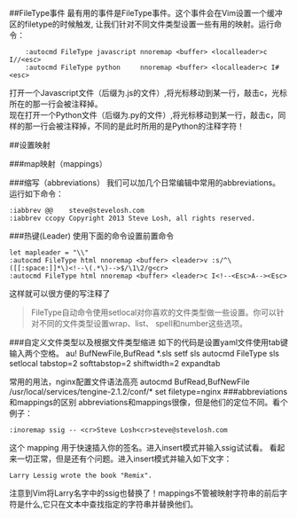



##FileType事件
最有用的事件是FileType事件。这个事件会在Vim设置一个缓冲区的filetype的时候触发, 让我们针对不同文件类型设置一些有用的映射。运行命令：
```
    :autocmd FileType javascript nnoremap <buffer> <localleader>c I//<esc>
    :autocmd FileType python     nnoremap <buffer> <localleader>c I#<esc>
```
打开一个Javascript文件（后缀为.js的文件）,将光标移动到某一行，敲击<localleader>c，光标所在的那一行会被注释掉。  
现在打开一个Python文件（后缀为.py的文件）,将光标移动到某一行，敲击<localleader>c，同样的那一行会被注释掉，不同的是此时所用的是Python的注释字符！

##设置映射



###map映射（mappings）

###缩写（abbreviations）
我们可以加几个日常编辑中常用的abbreviations。 运行如下命令：
```
:iabbrev @@    steve@stevelosh.com
:iabbrev ccopy Copyright 2013 Steve Losh, all rights reserved.
```

###热键(Leader)
使用下面的命令设置前置命令
```
let mapleader = "\\"
:autocmd FileType html nnoremap <buffer> <leader>v :s/^\([[:space:]]*\)<!--\(.*\)-->$/\1\2/g<cr>
:autocmd FileType html nnoremap <buffer> <leader>c I<!--<Esc>A--><Esc>
```
这样就可以很方便的写注释了

>FileType自动命令使用setlocal对你喜欢的文件类型做一些设置。你可以针对不同的文件类型设置wrap、list、 spell和number这些选项。

###自定义文件类型以及根据文件类型缩进
如下的代码是设置yaml文件使用tab键输入两个空格。
    au! BufNewFile,BufRead *.sls setf sls
    autocmd FileType sls setlocal tabstop=2 softtabstop=2 shiftwidth=2 expandtab

常用的用法，nginx配置文件语法高亮
    autocmd BufRead,BufNewFile /usr/local/services/tengine-2.1.2/conf/* set filetype=nginx
###abbreviations和mappings的区别
abbreviations和mappings很像，但是他们的定位不同。看个例子：
```
:inoremap ssig -- <cr>Steve Losh<cr>steve@stevelosh.com
```
这个 mapping 用于快速插入你的签名。进入insert模式并输入ssig试试看。
看起来一切正常，但是还有个问题。进入insert模式并输入如下文字：
```
Larry Lessig wrote the book "Remix".
```
注意到Vim将Larry名字中的ssig也替换了！mappings不管被映射字符串的前后字符是什么,它只在文本中查找指定的字符串并替换他们。

```
